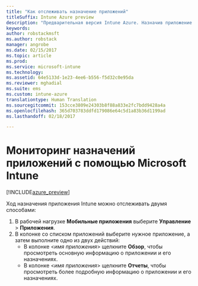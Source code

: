 ```yaml
---
title: "Как отслеживать назначение приложений"
titleSuffix: Intune Azure preview
description: "Предварительная версия Intune Azure. Назначив приложение определенным пользователям или устройствам, используйте эту информацию для отслеживания состояния приложения."
keywords: 
author: robstackmsft
ms.author: robstack
manager: angrobe
ms.date: 02/15/2017
ms.topic: article
ms.prod: 
ms.service: microsoft-intune
ms.technology: 
ms.assetid: 64e5133d-1e23-4ee6-b556-f5d32c0e95da
ms.reviewer: mghadial
ms.suite: ems
ms.custom: intune-azure
translationtype: Human Translation
ms.sourcegitcommit: 153cce3809e24303b8f88a833e2fc7bdd9428a4a
ms.openlocfilehash: 365d703783ddfd179086e64c5d1a83b36d1199ad
ms.lasthandoff: 02/18/2017

---
```


# <a name="how-to-monitor-app-assignments-with-microsoft-intune"></a>Мониторинг назначений приложений с помощью Microsoft Intune

[!INCLUDE[azure_preview](../includes/azure_preview.md)]

Ход назначения приложения Intune можно отслеживать двумя способами:

1. В рабочей нагрузке **Мобильные приложения** выберите **Управление** > **Приложения**.
2. В колонке со списком приложений выберите нужное приложение, а затем выполните одно из двух действий:
    - В колонке <*имя приложения*> щелкните **Обзор**, чтобы просмотреть основную информацию о приложении и его назначениях.
    - В колонке <*имя приложения*> щелкните **Отчеты**, чтобы просмотреть более подробную информацию о приложении и его назначениях.

